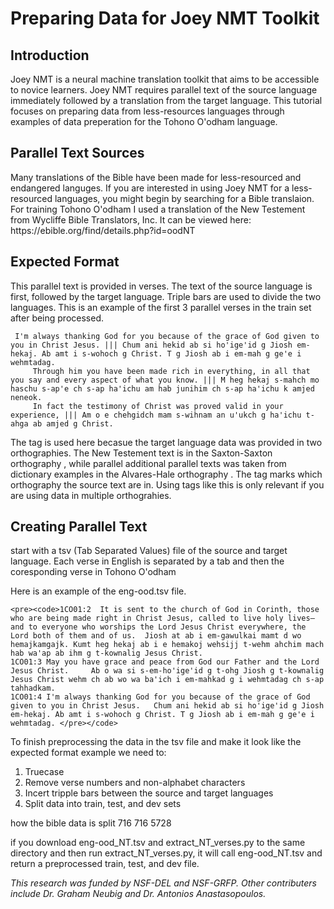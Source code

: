 <h1>Preparing Data for Joey NMT Toolkit</h1>

<h2>Introduction </h2>
  <p>Joey NMT is a neural machine translation toolkit that aims to be accessible to novice learners.
Joey NMT requires parallel text of the source language immediately followed by a translation from the target language. This tutorial focuses on preparing data from less-resources languages through examples of data preperation for the Tohono O'odham language. </p>

<h2> Parallel Text Sources </h2>  
  <p>Many translations of the Bible have been made for less-resourced and endangered languges. If you are interested in using Joey NMT for a less-resourced languages, you might begin by searching for a Bible translaion. For training Tohono O'odham I used a translation of the New Testement from Wycliffe Bible Translators, Inc. It can be viewed here: https://ebible.org/find/details.php?id=oodNT

<h2> Expected Format </h2>
   <p>This parallel text is provided in verses. The text of the source language is first, followed by the target language. Triple bars are used to divide the two languages. This is an example of the first 3 parallel verses in the train set after being processed.
    <pre><code <sax> I'm always thanking God for you because of the grace of God given to you in Christ Jesus. ||| Chum ani hekid ab si hoꞌigeꞌid g Jiosh em-hekaj. Ab amt i s-wohoch g Christ. T g Jiosh ab i em-mah g geꞌe i wehmtadag.
    <sax> Through him you have been made rich in everything, in all that you say and every aspect of what you know. ||| M heg hekaj s-mahch mo haschu s-apꞌe ch s-ap haꞌichu am hab junihim ch s-ap haꞌichu k amjed neneok.
    <sax> In fact the testimony of Christ was proved valid in your experience, ||| Am o e chehgidch mam s-wihnam an uꞌukch g haꞌichu t-ahga ab amjed g Christ.</pre></code>
    
The tag <sax> is used here becasue the target language data was provided in two orthographies. The New Testement text is in the Saxton-Saxton orthography <sax>, while parallel additional parallel texts was taken from dictionary examples in the Alvares-Hale orthography <ah>. The tag marks which orthography the source text are in. Using tags like this is only relevant if you are using data in multiple orthograhies. </p>
  
<h2> Creating Parallel Text </h2> 
  <p>start with a tsv (Tab Separated Values) file of the source and target language. Each verse in English is separated by a tab and then the coresponding verse in Tohono O'odham </p>
  <p>Here is an example of the eng-ood.tsv file.
  
    <pre><code>1CO01:2	It is sent to the church of God in Corinth, those who are being made right in Christ Jesus, called to live holy lives—and to everyone who worships the Lord Jesus Christ everywhere, the Lord both of them and of us.  Jiosh at ab i em-gawulkai mamt d wo hemajkamgajk. Kumt heg hekaj ab i e hemakoj wehsijj t-wehm ahchim mach hab waꞌap ab ihm g t-kownalig Jesus Christ.
    1CO01:3	May you have grace and peace from God our Father and the Lord Jesus Christ.  	Ab o wa si s-em-hoꞌigeꞌid g t-ohg Jiosh g t-kownalig Jesus Christ wehm ch ab wo wa baꞌich i em-mahkad g i wehmtadag ch s-ap tahhadkam.
    1CO01:4	I'm always thanking God for you because of the grace of God given to you in Christ Jesus.  	Chum ani hekid ab si hoꞌigeꞌid g Jiosh em-hekaj. Ab amt i s-wohoch g Christ. T g Jiosh ab i em-mah g geꞌe i wehmtadag. </pre></code>
  To finish preprocessing the data in the tsv file and make it look like the expected format example we need to: </p> 
<ol>
<li>Truecase </li>
<li>Remove verse numbers and non-alphabet characters </li>
<li>Incert tripple bars between the source and target languages </li>
<li>Split data into train, test, and dev sets </li>  
</ol>

<p> how the bible data is split 716 716 5728</p>
<p> if you download eng-ood_NT.tsv and extract_NT_verses.py to the same directory and then run extract_NT_verses.py, it will call eng-ood_NT.tsv and return a preprocessed train, test, and dev file.</p>


<i>This research was funded by NSF-DEL and NSF-GRFP. Other contributers include Dr. Graham Neubig and Dr. Antonios Anastasopoulos. <i/>
